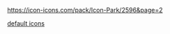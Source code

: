 https://icon-icons.com/pack/Icon-Park/2596&page=2

[default icons](https://cdn.staticaly.com/gh/bpmn-io/bpmn-font/master/dist/demo.html)
